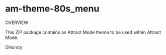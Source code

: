 # am-theme-80s_menu

OVERVIEW

This ZIP package contains an Attract Mode theme to be used within Attract Mode.

DHursty
